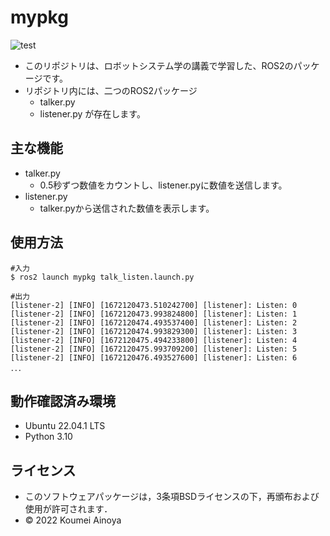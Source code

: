 # mypkg
![test](https://github.com/Kome-cyber/mypkg/actions/workflows/test.yml/badge.svg)
  * このリポジトリは、ロボットシステム学の講義で学習した、ROS2のパッケージです。
  * リポジトリ内には、二つのROS2パッケージ
    * talker.py
    * listener.py
が存在します。
    
## 主な機能
  * talker.py
    * 0.5秒ずつ数値をカウントし、listener.pyに数値を送信します。
  * listener.py
    * talker.pyから送信された数値を表示します。
    
## 使用方法
```
#入力
$ ros2 launch mypkg talk_listen.launch.py

#出力
[listener-2] [INFO] [1672120473.510242700] [listener]: Listen: 0
[listener-2] [INFO] [1672120473.993824800] [listener]: Listen: 1
[listener-2] [INFO] [1672120474.493537400] [listener]: Listen: 2
[listener-2] [INFO] [1672120474.993829300] [listener]: Listen: 3
[listener-2] [INFO] [1672120475.494233800] [listener]: Listen: 4
[listener-2] [INFO] [1672120475.993709200] [listener]: Listen: 5
[listener-2] [INFO] [1672120476.493527600] [listener]: Listen: 6
．．．

```
## 動作確認済み環境
  * Ubuntu 22.04.1 LTS
  * Python 3.10

## ライセンス
 * このソフトウェアパッケージは，3条項BSDライセンスの下，再頒布および使用が許可されます．
 * © 2022 Koumei Ainoya

